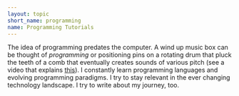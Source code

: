```yaml
---
layout: topic
short_name: programming
name: Programming Tutorials
---
```


The idea of programming predates the computer. A wind up music box can be thought of *programming* or positioning pins on a rotating drum that pluck the teeth of a comb that eventually creates sounds of various pitch (see a video that explains [this](https://www.youtube.com/watch?v=COty6_oDEkk)). I constantly learn programming languages and evolving programming paradigms. I try to stay relevant in the ever changing technology landscape. I try to write about my journey, too. 
